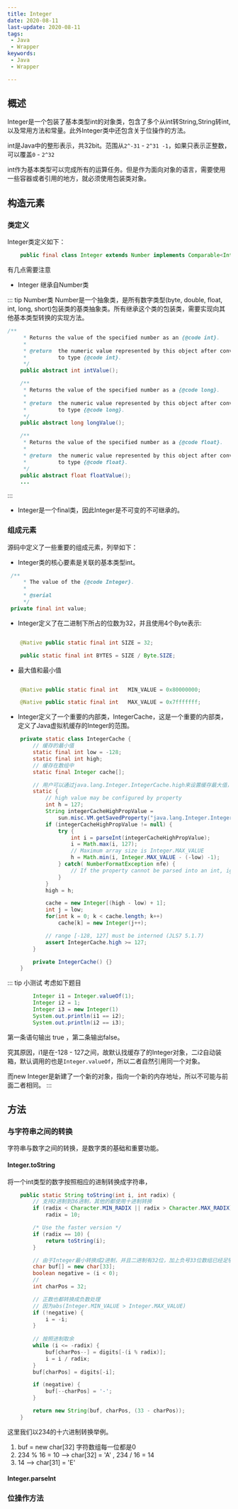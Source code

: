 ```yaml
---
title: Integer
date: 2020-08-11
last-update: 2020-08-11
tags:
 - Java
 - Wrapper
keywords:
 - Java
 - Wrapper

---
```



## 概述 
Integer是一个包装了基本类型int的对象类，包含了多个从int转String,String转int,以及常用方法和常量。此外Integer类中还包含关于位操作的方法。

int是Java中的整形表示，共32bit。范围从`2^-31` -  `2^31 -1`，如果只表示正整数，可以覆盖`0` - `2^32`

int作为基本类型可以完成所有的运算任务。但是作为面向对象的语言，需要使用一些容器或者引用的地方，就必须使用包装类对象。

## 构造元素

### 类定义

Integer类定义如下：
```java 
    public final class Integer extends Number implements Comparable<Integer>
```
有几点需要注意

- Integer 继承自Number类

::: tip Number类 
Number是一个抽象类，是所有数字类型(byte, double, float, int, long,  short)包装类的基类抽象类。所有继承这个类的包装类，需要实现向其他基本类型转换的实现方法。

```java 
/**
     * Returns the value of the specified number as an {@code int}.
     *
     * @return  the numeric value represented by this object after conversion
     *          to type {@code int}.
     */
    public abstract int intValue();

    /**
     * Returns the value of the specified number as a {@code long}.
     *
     * @return  the numeric value represented by this object after conversion
     *          to type {@code long}.
     */
    public abstract long longValue();

    /**
     * Returns the value of the specified number as a {@code float}.
     *
     * @return  the numeric value represented by this object after conversion
     *          to type {@code float}.
     */
    public abstract float floatValue();
    ...
```
:::

- Integer是一个final类，因此Integer是不可变的不可继承的。

### 组成元素

源码中定义了一些重要的组成元素，列举如下：

- Integer类的核心要素是关联的基本类型int。
```java 
 /**
     * The value of the {@code Integer}.
     *
     * @serial
     */
 private final int value;
```

- Integer定义了在二进制下所占的位数为32，并且使用4个Byte表示:
```java

    @Native public static final int SIZE = 32;

    public static final int BYTES = SIZE / Byte.SIZE;
```

- 最大值和最小值
```java 

    @Native public static final int   MIN_VALUE = 0x80000000;

    @Native public static final int   MAX_VALUE = 0x7fffffff;
```

- Integer定义了一个重要的内部类，IntegerCache，这是一个重要的内部类，定义了Java虚拟机缓存的Integer的范围。

```java 
    private static class IntegerCache {
        // 缓存的最小值
        static final int low = -128;
        static final int high;
        // 缓存在数组中
        static final Integer cache[];

        // 用户可以通过java.lang.Integer.IntegerCache.high来设置缓存最大值，不过缓存的数组最大为Integer.MAX_VALUE
        static {
            // high value may be configured by property
            int h = 127;
            String integerCacheHighPropValue =
                sun.misc.VM.getSavedProperty("java.lang.Integer.IntegerCache.high");
            if (integerCacheHighPropValue != null) {
                try {
                    int i = parseInt(integerCacheHighPropValue);
                    i = Math.max(i, 127);
                    // Maximum array size is Integer.MAX_VALUE
                    h = Math.min(i, Integer.MAX_VALUE - (-low) -1);
                } catch( NumberFormatException nfe) {
                    // If the property cannot be parsed into an int, ignore it.
                }
            }
            high = h;

            cache = new Integer[(high - low) + 1];
            int j = low;
            for(int k = 0; k < cache.length; k++)
                cache[k] = new Integer(j++);

            // range [-128, 127] must be interned (JLS7 5.1.7)
            assert IntegerCache.high >= 127;
        }

        private IntegerCache() {}
    }
```

::: tip 小测试
考虑如下题目
```java 
        Integer i1 = Integer.valueOf(1);
        Integer i2 = 1;
        Integer i3 = new Integer(1)
        System.out.println(i1 == i2);
        System.out.println(i2 == i3);
```
第一条语句输出 true ，第二条输出false。

究其原因，i1是在-128 - 127之间，故默认找缓存了的Integer对象，二i2自动装箱，默认调用的也是`Integer.valueOf`，所以二者自然引用同一个对象。

而new Integer是新建了一个新的对象，指向一个新的内存地址，所以不可能与前面二者相同。
::: 

## 方法

### 与字符串之间的转换

字符串与数字之间的转换，是数字类的基础和重要功能。

#### Integer.toString

将一个int类型的数字按照相应的进制转换成字符串，

```java 
    public static String toString(int i, int radix) {
        // 支持2进制到36进制，其他的都使用十进制转换
        if (radix < Character.MIN_RADIX || radix > Character.MAX_RADIX)
            radix = 10;

        /* Use the faster version */
        if (radix == 10) {
            return toString(i);
        }

        // 由于Integer最小转换成2进制，并且二进制有32位，加上负号33位数组已经足够了
        char buf[] = new char[33];
        boolean negative = (i < 0);
        // 
        int charPos = 32;

        // 正数也都转换成负数处理
        // 因为abs(Integer.MIN_VALUE > Integer.MAX_VALUE)
        if (!negative) {
            i = -i;
        }
        
        // 按照进制取余
        while (i <= -radix) {
            buf[charPos--] = digits[-(i % radix)];
            i = i / radix;
        }
        buf[charPos] = digits[-i];

        if (negative) {
            buf[--charPos] = '-';
        }

        return new String(buf, charPos, (33 - charPos));
    }

```

这里我们以234的十六进制转换举例。

1. buf = new char[32]  字符数组每一位都是0
2. 234 % 16 = 10 --> char[32] = 'A' , 234 / 16 = 14
3. 14 --> char[31] = 'E' 



#### Integer.parseInt


### 位操作方法
